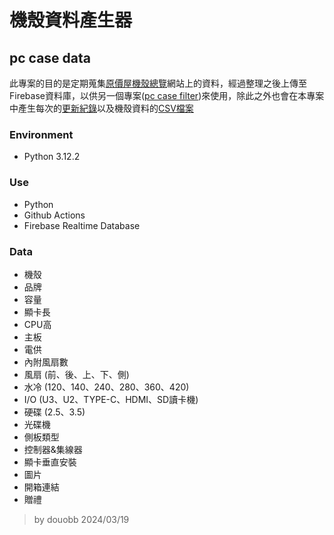 # 機殼資料產生器
## pc case data

此專案的目的是定期蒐集[原價屋機殼總覽](https://www.coolpc.com.tw/eachview.php?IGrp=14 "link")網站上的資料，經過整理之後上傳至Firebase資料庫，以供另一個專案([pc case filter](https://github.com/douobb/pc_case_filter "link"))來使用，除此之外也會在本專案中產生每次的[更新紀錄](https://github.com/douobb/pc_case_data/blob/main/log.txt "link")以及機殼資料的[CSV檔案](https://github.com/douobb/pc_case_data/blob/main/pc_case.csv "link")

### Environment
- Python 3.12.2

### Use
- Python
- Github Actions
- Firebase Realtime Database

### Data
- 機殼
- 品牌
- 容量
- 顯卡長
- CPU高
- 主板
- 電供
- 內附風扇數
- 風扇 (前、後、上、下、側)
- 水冷 (120、140、240、280、360、420)
- I/O (U3、U2、TYPE-C、HDMI、SD讀卡機)
- 硬碟 (2.5、3.5)
- 光碟機
- 側板類型
- 控制器&集線器
- 顯卡垂直安裝
- 圖片
- 開箱連結
- 贈禮  

> by douobb 2024/03/19
